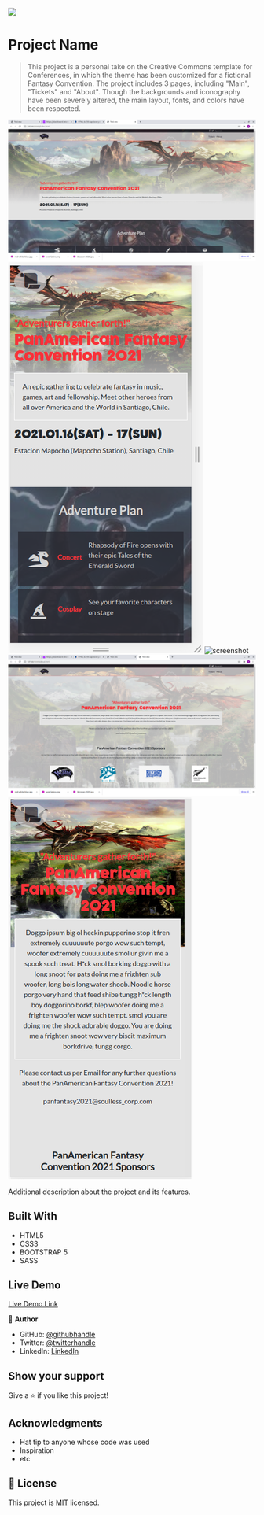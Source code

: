 ![](https://img.shields.io/badge/Microverse-blueviolet)

# Project Name

> This project is a personal take on the Creative Commons template for Conferences, in which the theme has been customized for a fictional Fantasy Convention. The project includes 3 pages, including "Main", "Tickets" and "About". Though the backgrounds and iconography have been severely altered, the main layout, fonts, and colors have been respected. 

![screenshot](./main-desktop.png)
![screenshot](./main-mobile.png)
![screenshot](./tickets-desktop)
![screenshot](./about-desktop.png)
![screenshot](./about-mobile.png)

Additional description about the project and its features.

## Built With

- HTML5
- CSS3
- BOOTSTRAP 5
- SASS

## Live Demo

[Live Demo Link](https://rokovarano.github.io/Assessment/)

👤 **Author**

- GitHub: [@githubhandle](https://github.com/RokoVarano/Assessment)
- Twitter: [@twitterhandle](https://twitter.com/RodrigoIbacet11)
- LinkedIn: [LinkedIn](https://www.linkedin.com/in/rodrigo-ibaceta-a8657611a/)

## Show your support

Give a ⭐️ if you like this project!

## Acknowledgments

- Hat tip to anyone whose code was used
- Inspiration
- etc

## 📝 License

This project is [MIT](LICENSE) licensed.